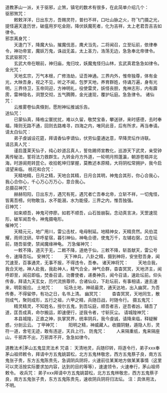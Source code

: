 道教茅山一派，关于驱邪，止煞，镇宅的数术有很多，在此简单介绍几个：  
驱邪煞咒：  
　　敕敕洋洋，日出东方，吾赐灵符，普扫不祥，口吐山脉之火，符飞门摄之光，提怪遍天逢历世，破瘟用岁吃金刚，降伏妖魔死者，化为吉祥，太上老君吾吉吉如律令。  
邪祟离身咒：  
　　天逢门下，降魔大仙，摧魔伐恶，鹰犬当先，二将闻召，立至坛前，依律奉令，神功帝宣，魔妖万鬼，诛战无盖，太上圣力，浩荡无边，急急奉北帝律令。  
玄武驱邪咒：  
　　玄武大帝在眼前，神归庙，鬼归坟，妖魔鬼怪归山林，玄武真君急急如律令。  
金光咒：  
　　天地玄宗，万气本根，广修浩劫，证吾神通。三界内外，惟帝独尊，体有金光，大映吾身，视之不见，听之不闻，包罗天地，养育群姓，侍诵万遍，身有光明，三界侍卫，玉帝同迎，方神明礼，役使雷灵，妖怪丧胆，鬼神志形，内有霹雳，雷神隐名，洞慧交彻，五气腾腾，金光速现，覆护坛庭。急急律令。
诸仙咒：  
　　云推雾卷仙真倏到，愿附神坛推诚乐告。  
送仙咒：  
　　已蒙仙真，降格尘寰扰扰，难以久留，敬焚宝香，攀送骈，来时感德，去时奉福，降则无路不通，回则去路难寻，四海之内，唯同此音，后有所求，再当奉请。  
请太白仙咒：  
　　弟子虔诚设花筵，拜请香仙李谪仙，伏劳仙童通达意，早降灵坛作诗联。  
请吕真人咒：  
　　谨启蓬莱天仙子，纯心妙道吕真人，誓佐踢师宣教化，巡游天下武灵，亲受钟离传秘法，誓将法力救群生。九转金丹方外道，一轮明月照蓬瀛，朝游苍梧并北海，时游阆苑转昆仑。收拾乾坤归掌握，莫教述本原精，大将阴松常拥护，我今启请望来临。
桃花和合咒：  
　　天精地精，日月之精，天地合其精，日月合其明，神鬼合其形，你心合我心，我心合你心，千心万心万万心，意合我心。  
总摄召神咒：  
　　赫赫阳阳，日出东方，遇咒有死，遇咒者亡吾奉北帝，立斩不祥，一切鬼怪，皆离吾榜。何物敢当，水不能溺，水为能侵，三界之内，惟吾独强。  
召神咒：  
　　如来顺吾，神鬼可停廖。如若不顺吾，山石皆崩裂。念动真言决，天罡速现形，破军闻吾令，神鬼摄电形。  
催神咒：  
　　天精元元，地广用川，雷公击杖，电母制延。地精神女，天精贲然。风伯混耀，雨师沈研。早呼星宿，暮引神仙，神龟合德，使鬼万千，左辅右弼，立在坛前，随吾驱使，禁闻魔缘神龟。
万急催神咒：  
　　一敕不降，道灭于无，二敕不降，道绝于仙，三敕不降，斩首献天，雷公号令，速降吾坛。
安神咒：
　　天下神兵，八卦之精，摄到神将，安坐慰吾身，闻咒速至，百事通灵，无事不报，不得违令，吾奉。
诸天神将咒：
　　天地合我，我合天地，神人赴我，我赴神人，精气合全，神气合群，杳杳冥冥，天地济主，闻呼即至，闻召即临，焚香召请，功曹使者，递奏神员，闻今召请，速赴坛前。仰头传香，拜请九天玄女，历代流旅尊师，合诸仙众，下赴坛前，有事相请，速去速来，明彰报应。
土地咒：
　　坛场土地，神祗最灵，通天达地，出入幽冥，为吾传奏，不得留停，有功之日，名书上清。
幽冥咒：
　　杳杳冥冥，天地同生，散则成气，聚则成形，五行之祖，六甲之精，兵随日战，时随令行。
摄五鬼咒：
　　精灵精灵，不知姓名，授尔五鬼，到吾坛庭，顺吾者吉，逆吾者凶，辅吾了道，匡吾成真，命尔搬运，即速便行，逆我令者，寸斩灰尘。
请城隍神咒：
　　本县城隍，正直之神，执掌冥界，统率阴兵，我今虔诚，请降来临，释疑解惑，分剖云云。
丁甲神咒：
　　阳明之精，神威藏人。收摄阴魅，遁隐人形，灵符一道，舍宅无迹，敢有违逆，天兵上行。
防鬼咒：
　　人来隔重纸，鬼来隔座山，千邪弄不出，万邪弄不开，急急如律今。

道教法术|茅山五鬼显灵法术
咒语：
天清地灵，兵随印转，将逐令行，弟子xxx奉茅山祖师敕令，拜请中方五鬼姚碧松，北方五鬼林敬忠，西方五鬼蔡子良，南方五鬼张子贵，东方五鬼陈贵先，急调阴兵阴将，火速前往某某地方做某某事情（这里可以灵活按实际要求加内容，达到的目的等等），速速领令，火速奉行，茅山祖师敕令。
收兵咒：
弟子xxx拜请中方五鬼姚碧松，北方五鬼林敬忠，西方五鬼蔡子良，南方五鬼张子贵，东方五鬼陈贵先，速收阴兵阴将归法坛。
注：具体用法，不明。
